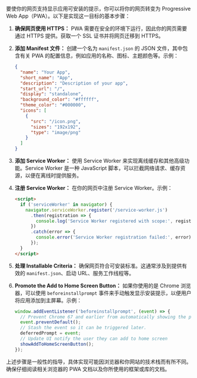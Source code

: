 要使你的网页支持显示应用可安装的提示，你可以将你的网页转变为 Progressive Web App（PWA）。以下是实现这一目标的基本步骤：

1. **确保网页使用 HTTPS：** PWA 需要在安全的环境下运行，因此你的网页需要通过 HTTPS 提供。获取一个 SSL 证书并将网页迁移到 HTTPS。

2. **添加 Manifest 文件：** 创建一个名为 `manifest.json` 的 JSON 文件，其中包含有关 PWA 的配置信息，例如应用的名称、图标、主题颜色等。示例：

    ```json
    {
      "name": "Your App",
      "short_name": "App",
      "description": "Description of your app",
      "start_url": "/",
      "display": "standalone",
      "background_color": "#ffffff",
      "theme_color": "#000000",
      "icons": [
        {
          "src": "/icon.png",
          "sizes": "192x192",
          "type": "image/png"
        }
      ]
    }
    ```

3. **添加 Service Worker：** 使用 Service Worker 来实现离线缓存和其他高级功能。Service Worker 是一种 JavaScript 脚本，可以拦截网络请求、缓存资源，以便在离线时提供服务。

4. **注册 Service Worker：** 在你的网页中注册 Service Worker。示例：

    ```html
    <script>
      if ('serviceWorker' in navigator) {
        navigator.serviceWorker.register('/service-worker.js')
          .then(registration => {
            console.log('Service Worker registered with scope:', registration.scope);
          })
          .catch(error => {
            console.error('Service Worker registration failed:', error);
          });
      }
    </script>
    ```

5. **处理 Installable Criteria：** 确保网页符合可安装标准。这通常涉及到提供有效的 `manifest.json`、启动 URL、服务工作线程等。

6. **Promote the Add to Home Screen Button：** 如果你使用的是 Chrome 浏览器，可以使用 `beforeinstallprompt` 事件来手动触发显示安装提示，以便用户将应用添加到主屏幕。示例：

    ```javascript
    window.addEventListener('beforeinstallprompt', (event) => {
      // Prevent Chrome 67 and earlier from automatically showing the prompt
      event.preventDefault();
      // Stash the event so it can be triggered later.
      deferredPrompt = event;
      // Update UI notify the user they can add to home screen
      showAddToHomeScreenButton();
    });
    ```

上述步骤是一般性的指导，具体实现可能因浏览器和你网站的技术栈而有所不同。确保仔细阅读相关浏览器的 PWA 文档以及你所使用的框架或库的文档。